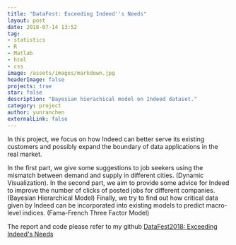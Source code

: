 ```yaml
---
title: "DataFest: Exceeding Indeed''s Needs"
layout: post
date: 2018-07-14 13:52
tag: 
- statistics
- R
- Matlab
- html
- css
image: /assets/images/markdown.jpg
headerImage: false
projects: true
star: false
description: "Bayesian hierachical model on Indeed dataset."
category: project
author: yunranchen
externalLink: false
---
```


In this project, we focus on how Indeed can better serve its existing customers and possibly expand the boundary of data applications in the real market.

In the first part, we give some suggestions to job seekers using the mismatch between demand and supply in different cities. (Dynamic Visualization). In the second part, we aim to provide some advice for Indeed to improve the number of clicks of posted jobs for different companies. (Bayesian Hierarchical Model) Finally, we try to find out how critical data given by Indeed can be incorporated into existing models to predict macro-level indices. (Fama-French Three Factor Model)

The report and code please refer to my github <a href="https://github.com/YunranChen/DataFest2018">DataFest2018: Exceeding Indeed's Needs</a>
